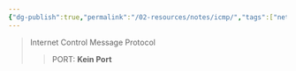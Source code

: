```yaml
---
{"dg-publish":true,"permalink":"/02-resources/notes/icmp/","tags":["netzwerk"],"noteIcon":"","updated":"2025-09-05T10:12:28.000+02:00"}
---
```


>Internet Control Message Protocol
>> PORT: **Kein Port**